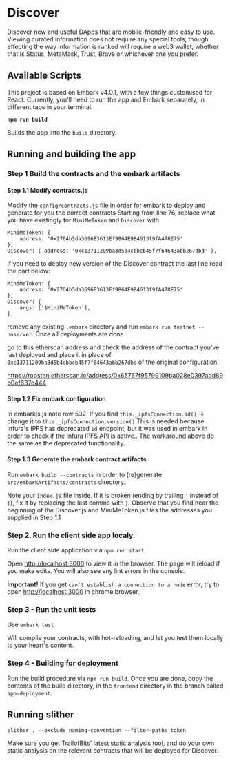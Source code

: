 
# Discover  

Discover new and useful DApps that are mobile-friendly and easy to use. Viewing curated information does not require any special tools, though effecting the way information is ranked will require a web3 wallet, whether that is Status, MetaMask, Trust, Brave or whichever one you prefer.

## Available Scripts

This project is based on Embark v4.0.1, with a few things customised for React. Currently, you'll need to run the app and Embark separately, in different tabs in your terminal. 

**`npm run build`**

Builds the app into the `build` directory.

## Running and building the app

### Step 1 Build the contracts and the embark artifacts

#### Step 1.1 Modify contracts.js
Modify the `config/contracts.js` file in order for embark to deploy and generate for you the correct contracts
Starting from line 76, replace what you have existingly for `MiniMeToken` and `Discover` with

```
MiniMeToken: {
	address: '0x2764b5da3696E3613Ef9864E9B4613f9fA478E75'
},
Discover: { address: '0xc13711209ba3d5b4cbbcb45f7f64643abb267dbd' },
```

If you need to deploy new version of the Discover contract the last line read the part below:

```
MiniMeToken: {
	address: '0x2764b5da3696E3613Ef9864E9B4613f9fA478E75'
},
Discover: {
	args: ['$MiniMeToken'],
},
```

remove any existing `.embark` directory and run `embark run testnet --noserver`. Once all deployments are done

 go to this etherscan address and check the address of the contract you've last deployed and place it in place of `0xc13711209ba3d5b4cbbcb45f7f64643abb267dbd` of the original configuration.

https://ropsten.etherscan.io/address/0x65767f95799109ba028e0397add89b0ef637e444

#### Step 1.2 Fix embark configuration

In embarkjs.js note row 532. If you find `this._ipfsConnection.id()` -> change it to `this._ipfsConnection.version()`
This is needed because Infura's IPFS has deprecated `id` endpoint, but it was used in embark in order to check if the Infura IPFS API is active.. The workaround above do the same as the deprecated functionality.

#### Step 1.3 Generate the embark contract artifacts

Run `embark build --contracts` in order to (re)generate `src/embarkArtifacts/contracts` directory. 

Note your `index.js` file inside. If it is broken (ending by trailing `'` instead of `}`), fix it by replacing the last comma with `}`.
Observe that you find near the beginning of the Discover.js and MiniMeToken.js files the addresses you supplied in Step 1.1

### Step 2. Run the client side app localy.

Run the client side application via `npm run start`.

Open [http://localhost:3000](http://localhost:3000) to view it in the browser. The page will reload if you make edits. You will also see any lint errors in the console.
 
**Important!** If you get `can't establish a connection to a node` error, try to open [http://localhost:3000](http://localhost:3000) in chrome browser.
 
### Step 3 - Run the unit tests

Use `embark test`

Will compile your contracts, with hot-reloading, and let you test them locally to your heart's content. 

### Step 4 - Building for deployment

Run the build procedure via `npm run build`. Once you are done, copy the contents of the build directory, in the `frontend` directory in the branch called `app-deployment`.

## Running slither

`slither . --exclude naming-convention --filter-paths token `

Make sure you get TrailofBits' [latest static analysis tool](https://securityonline.info/slither/), and do your own static analysis on the relevant contracts that will be deployed for Discover.
